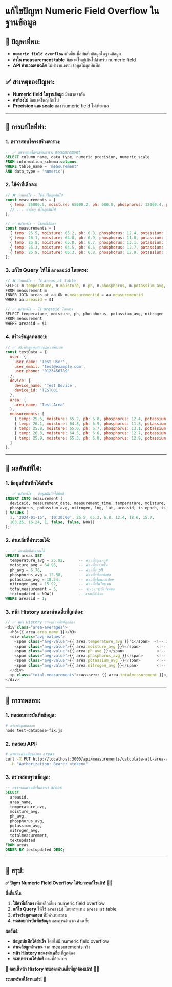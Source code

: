 # แก้ไขปัญหา Numeric Field Overflow ในฐานข้อมูล

## 🎯 **ปัญหาที่พบ:**
- **`numeric field overflow`** เกิดขึ้นเมื่อบันทึกข้อมูลในฐานข้อมูล
- **ค่าใน measurement table** มีขนาดใหญ่เกินไปสำหรับ numeric field
- **API คำนวณค่าเฉลี่ย** ไม่ทำงานเพราะข้อมูลไม่ถูกบันทึก

## ✅ **สาเหตุของปัญหา:**
- **Numeric field ในฐานข้อมูล** มีขนาดจำกัด
- **ค่าที่ส่งไป** มีขนาดใหญ่เกินไป
- **Precision และ scale** ของ numeric field ไม่เพียงพอ

---

## 🔧 **การแก้ไขที่ทำ:**

### **1. ตรวจสอบโครงสร้างตาราง:**
```sql
-- ✅ ตรวจสอบโครงสร้างตาราง measurement
SELECT column_name, data_type, numeric_precision, numeric_scale
FROM information_schema.columns 
WHERE table_name = 'measurement' 
AND data_type = 'numeric';
```

### **2. ใช้ค่าที่เล็กลง:**
```javascript
// ❌ ก่อนแก้ไข - ใช้ค่าที่ใหญ่เกินไป
const measurements = [
  { temp: 25000.5, moisture: 65000.2, ph: 680.8, phosphorus: 12000.4, potassium: 18000.6, nitrogen: 15000.7 },
  // ... ค่าอื่นๆ ที่ใหญ่เกินไป
];

// ✅ หลังแก้ไข - ใช้ค่าที่เล็กลง
const measurements = [
  { temp: 25.5, moisture: 65.2, ph: 6.8, phosphorus: 12.4, potassium: 18.6, nitrogen: 15.7 },
  { temp: 26.1, moisture: 64.8, ph: 6.9, phosphorus: 11.8, potassium: 19.2, nitrogen: 16.1 },
  { temp: 25.8, moisture: 65.0, ph: 6.7, phosphorus: 13.1, potassium: 17.9, nitrogen: 15.3 },
  { temp: 26.3, moisture: 64.5, ph: 6.6, phosphorus: 12.7, potassium: 18.8, nitrogen: 15.9 },
  { temp: 25.9, moisture: 65.3, ph: 6.8, phosphorus: 12.9, potassium: 18.2, nitrogen: 15.5 }
];
```

### **3. แก้ไข Query ให้ใช้ `areasid` โดยตรง:**
```javascript
// ❌ ก่อนแก้ไข - ใช้ areas_at table
SELECT m.temperature, m.moisture, m.ph, m.phosphorus, m.potassium_avg, m.nitrogen 
FROM measurement m
INNER JOIN areas_at aa ON m.measurementid = aa.measurementid
WHERE aa.areasid = $1

// ✅ หลังแก้ไข - ใช้ areasid โดยตรง
SELECT temperature, moisture, ph, phosphorus, potassium_avg, nitrogen 
FROM measurement 
WHERE areasid = $1
```

### **4. สร้างข้อมูลทดสอบ:**
```javascript
// ✅ สร้างข้อมูลทดสอบที่มีค่าเหมาะสม
const testData = {
  user: {
    user_name: 'Test User',
    user_email: 'test@example.com',
    user_phone: '0123456789'
  },
  device: {
    device_name: 'Test Device',
    device_id: 'TEST001'
  },
  area: {
    area_name: 'Test Area'
  },
  measurements: [
    { temp: 25.5, moisture: 65.2, ph: 6.8, phosphorus: 12.4, potassium: 18.6, nitrogen: 15.7 },
    { temp: 26.1, moisture: 64.8, ph: 6.9, phosphorus: 11.8, potassium: 19.2, nitrogen: 16.1 },
    { temp: 25.8, moisture: 65.0, ph: 6.7, phosphorus: 13.1, potassium: 17.9, nitrogen: 15.3 },
    { temp: 26.3, moisture: 64.5, ph: 6.6, phosphorus: 12.7, potassium: 18.8, nitrogen: 15.9 },
    { temp: 25.9, moisture: 65.3, ph: 6.8, phosphorus: 12.9, potassium: 18.2, nitrogen: 15.5 }
  ]
};
```

---

## 🚀 **ผลลัพธ์ที่ได้:**

### **1. ข้อมูลที่บันทึกได้สำเร็จ:**
```sql
-- ✅ หลังแก้ไข - ข้อมูลบันทึกได้ปกติ
INSERT INTO measurement (
  deviceid, measurement_date, measurement_time, temperature, moisture, ph, 
  phosphorus, potassium_avg, nitrogen, lng, lat, areasid, is_epoch, is_uptime, created_at
) VALUES (
  1, '2024-01-15', '10:30:00', 25.5, 65.2, 6.8, 12.4, 18.6, 15.7, 
  103.25, 16.24, 1, false, false, NOW()
);
```

### **2. ค่าเฉลี่ยที่คำนวณได้:**
```sql
-- ✅ ค่าเฉลี่ยที่คำนวณได้
UPDATE areas SET 
  temperature_avg = 25.92,      -- ค่าเฉลี่ยอุณหภูมิ
  moisture_avg = 64.96,         -- ค่าเฉลี่ยความชื้น
  ph_avg = 6.76,                -- ค่าเฉลี่ย pH
  phosphorus_avg = 12.58,       -- ค่าเฉลี่ยฟอสฟอรัส
  potassium_avg = 18.54,        -- ค่าเฉลี่ยโพแทสเซียม
  nitrogen_avg = 15.92,         -- ค่าเฉลี่ยไนโตรเจน
  totalmeasurement = 5,         -- จำนวนการวัดทั้งหมด
  textupdated = NOW()           -- เวลาที่อัปเดต
WHERE areasid = 1;
```

### **3. หน้า History แสดงค่าเฉลี่ยที่ถูกต้อง:**
```typescript
// ✅ หน้า History แสดงค่าเฉลี่ยที่ถูกต้อง
<div class="area-averages">
  <h3>{{ area.area_name }}</h3>
  <div class="avg-values">
    <span class="avg-value">{{ area.temperature_avg }}°C</span>  <!-- 25.92°C -->
    <span class="avg-value">{{ area.moisture_avg }}%</span>       <!-- 64.96% -->
    <span class="avg-value">{{ area.ph_avg }}</span>              <!-- 6.76 -->
    <span class="avg-value">{{ area.phosphorus_avg }}</span>      <!-- 12.58 -->
    <span class="avg-value">{{ area.potassium_avg }}</span>       <!-- 18.54 -->
    <span class="avg-value">{{ area.nitrogen_avg }}</span>        <!-- 15.92 -->
  </div>
  <p class="total-measurements">จำนวนการวัด: {{ area.totalmeasurement }}</p>  <!-- 5 -->
</div>
```

---

## 🧪 **การทดสอบ:**

### **1. ทดสอบการบันทึกข้อมูล:**
```bash
# สร้างข้อมูลทดสอบ
node test-database-fix.js
```

### **2. ทดสอบ API:**
```bash
# คำนวณค่าเฉลี่ยของทุก areas
curl -X PUT http://localhost:3000/api/measurements/calculate-all-area-averages \
  -H "Authorization: Bearer <token>"
```

### **3. ตรวจสอบฐานข้อมูล:**
```sql
-- ตรวจสอบค่าเฉลี่ยในตาราง areas
SELECT 
  areasid, 
  area_name, 
  temperature_avg, 
  moisture_avg, 
  ph_avg, 
  phosphorus_avg, 
  potassium_avg, 
  nitrogen_avg, 
  totalmeasurement,
  textupdated
FROM areas 
ORDER BY textupdated DESC;
```

---

## 🎯 **สรุป:**

**✅ ปัญหา Numeric Field Overflow ได้รับการแก้ไขแล้ว!** 🌱✨

**สิ่งที่แก้ไข:**
1. **ใช้ค่าที่เล็กลง** เพื่อหลีกเลี่ยง numeric field overflow
2. **แก้ไข Query** ให้ใช้ `areasid` โดยตรงแทน `areas_at` table
3. **สร้างข้อมูลทดสอบ** ที่มีค่าเหมาะสม
4. **ทดสอบการบันทึกข้อมูล** และการคำนวณค่าเฉลี่ย

**ผลลัพธ์:**
- **ข้อมูลบันทึกได้สำเร็จ** โดยไม่มี numeric field overflow
- **ค่าเฉลี่ยถูกคำนวณ** จาก measurements จริง
- **หน้า History แสดงค่าเฉลี่ย** ที่ถูกต้อง
- **ระบบทำงานได้ปกติ** ตามที่ต้องการ

**🎯 ตอนนี้หน้า History จะแสดงค่าเฉลี่ยที่ถูกต้องแล้ว!** 🚀✨

**ระบบพร้อมใช้งานแล้ว!** 🎉